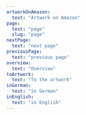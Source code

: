 ```yaml
---
artworkOnAmazon:
  text: "Artwork on Amazon"
page:
  text: "page"
  slug: "page"
nextPage:
  text: "next page"
previousPage:
  text: "previous page"
overview:
  text: "Overview"
toArtwork:
  text: "To the artwork"
inGerman:
  text: "in German"
inEnglish:
  text: "in English"
---
```

